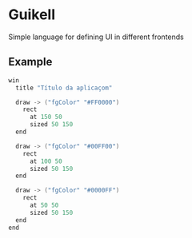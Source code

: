 # Guikell
Simple language for defining UI in different frontends

## Example
```c
win 
  title "Título da aplicaçom"

  draw -> ("fgColor" "#FF0000")
    rect 
      at 150 50
      sized 50 150
  end

  draw -> ("fgColor" "#00FF00")
    rect
      at 100 50
      sized 50 150
  end

  draw -> ("fgColor" "#0000FF")
    rect
      at 50 50
      sized 50 150
  end
end
```
